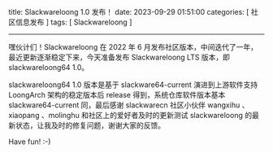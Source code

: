 title: Slackwareloong 1.0 发布！
date: 2023-09-29 01:51:00
categories: [ 社区信息发布 ]
tags: [ Slackwareloong ]

---


嘿伙计们！Slackwareloong 在 2022 年 6 月发布社区版本，中间迭代了一年，最近更新逐渐稳定下来，今天准备发布 Slackwareloong LTS 版本，即 slackwareloong64 1.0。

slackwareloong64 1.0 版本是基于 slackware64-current 演进到上游软件支持 LoongArch 架构的稳定版本后 release 得到，系统仓库软件版本基本 slackware64-current 同，最后感谢 slackwarecn 社区小伙伴 wangxihu 、xiaopang 、molinghu 和社区上的爱好者及时的更新测试 slackwareloong 的最新状态，让我及时的修复问题，谢谢大家的反馈。

Have fun!  :-)

